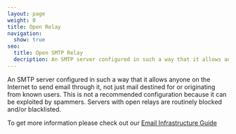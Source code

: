 ```yaml
---
layout: page
weight: 0
title: Open Relay
navigation:
  show: true
seo:
  title: Open SMTP Relay
  decription: An SMTP server configured in such a way that it allows anyone on the Internet to send email through it.
---
```


An SMTP server configured in such a way that it allows anyone on the Internet to send email through it, not just mail destined for or originating from known users. This is not a recommended configuration because it can be exploited by spammers. Servers with open relays are routinely blocked and/or blacklisted.
 
To get more information please check out our [Email Infrastructure Guide](http://resources.sendgrid.com/email-infrastructure-guide/?mc=SendGrid%20Documentation)
